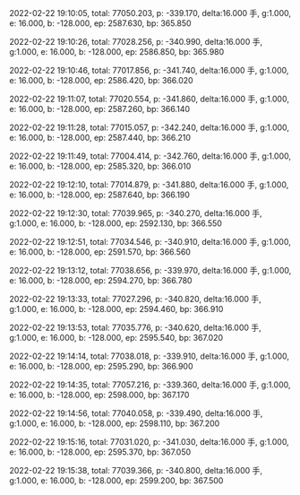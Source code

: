 2022-02-22 19:10:05, total: 77050.203, p: -339.170, delta:16.000 手, g:1.000, e: 16.000, b: -128.000, ep: 2587.630, bp: 365.850

2022-02-22 19:10:26, total: 77028.256, p: -340.990, delta:16.000 手, g:1.000, e: 16.000, b: -128.000, ep: 2586.850, bp: 365.980

2022-02-22 19:10:46, total: 77017.856, p: -341.740, delta:16.000 手, g:1.000, e: 16.000, b: -128.000, ep: 2586.420, bp: 366.020

2022-02-22 19:11:07, total: 77020.554, p: -341.860, delta:16.000 手, g:1.000, e: 16.000, b: -128.000, ep: 2587.260, bp: 366.140

2022-02-22 19:11:28, total: 77015.057, p: -342.240, delta:16.000 手, g:1.000, e: 16.000, b: -128.000, ep: 2587.440, bp: 366.210

2022-02-22 19:11:49, total: 77004.414, p: -342.760, delta:16.000 手, g:1.000, e: 16.000, b: -128.000, ep: 2585.320, bp: 366.010

2022-02-22 19:12:10, total: 77014.879, p: -341.880, delta:16.000 手, g:1.000, e: 16.000, b: -128.000, ep: 2587.640, bp: 366.190

2022-02-22 19:12:30, total: 77039.965, p: -340.270, delta:16.000 手, g:1.000, e: 16.000, b: -128.000, ep: 2592.130, bp: 366.550

2022-02-22 19:12:51, total: 77034.546, p: -340.910, delta:16.000 手, g:1.000, e: 16.000, b: -128.000, ep: 2591.570, bp: 366.560

2022-02-22 19:13:12, total: 77038.656, p: -339.970, delta:16.000 手, g:1.000, e: 16.000, b: -128.000, ep: 2594.270, bp: 366.780

2022-02-22 19:13:33, total: 77027.296, p: -340.820, delta:16.000 手, g:1.000, e: 16.000, b: -128.000, ep: 2594.460, bp: 366.910

2022-02-22 19:13:53, total: 77035.776, p: -340.620, delta:16.000 手, g:1.000, e: 16.000, b: -128.000, ep: 2595.540, bp: 367.020

2022-02-22 19:14:14, total: 77038.018, p: -339.910, delta:16.000 手, g:1.000, e: 16.000, b: -128.000, ep: 2595.290, bp: 366.900

2022-02-22 19:14:35, total: 77057.216, p: -339.360, delta:16.000 手, g:1.000, e: 16.000, b: -128.000, ep: 2598.000, bp: 367.170

2022-02-22 19:14:56, total: 77040.058, p: -339.490, delta:16.000 手, g:1.000, e: 16.000, b: -128.000, ep: 2598.110, bp: 367.200

2022-02-22 19:15:16, total: 77031.020, p: -341.030, delta:16.000 手, g:1.000, e: 16.000, b: -128.000, ep: 2595.370, bp: 367.050

2022-02-22 19:15:38, total: 77039.366, p: -340.800, delta:16.000 手, g:1.000, e: 16.000, b: -128.000, ep: 2599.200, bp: 367.500